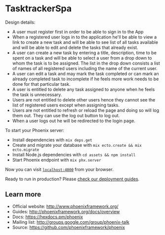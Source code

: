 # TasktrackerSpa

Design details:

* A user must register first in order to be able to sign in to the App
* When a registered user logs in to the application he'll be able to view a link to create a new task and will be able to see list of all tasks available and will be able to edit and delete the tasks that already exist.
* A user can create a new task by entering a title, description, time to be spent on a task and will be able to select a user from a drop down to whom the task is to be assigned. The list in the drop down consists a list of names of all registered users including the name of the current user.
* A user can edit a task and may mark the task completed or can mark an already completed task to incomplete if he feels more work needs to be done for that particular task.
* A user is entitled to delete any task assigned to anyone when he feels the task is unnecessary.
* Users are not entitled to delete other users hence they cannot see the list of registered users except when assigning tasks.
* Users are not entitled to refresh or reload the page and doing so will log them out. They can use the log out button to log out.
* When a user logs out he will be redirected to the login page.

To start your Phoenix server:

  * Install dependencies with `mix deps.get`
  * Create and migrate your database with `mix ecto.create && mix ecto.migrate`
  * Install Node.js dependencies with `cd assets && npm install`
  * Start Phoenix endpoint with `mix phx.server`

Now you can visit [`localhost:4000`](http://localhost:4000) from your browser.

Ready to run in production? Please [check our deployment guides](http://www.phoenixframework.org/docs/deployment).

## Learn more

  * Official website: http://www.phoenixframework.org/
  * Guides: http://phoenixframework.org/docs/overview
  * Docs: https://hexdocs.pm/phoenix
  * Mailing list: http://groups.google.com/group/phoenix-talk
  * Source: https://github.com/phoenixframework/phoenix
